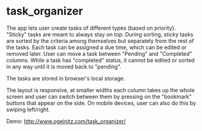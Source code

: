 # task_organizer

The app lets user create tasks of different types (based on priority). "Sticky" tasks are meant to always stay on top. During sorting, sticky tasks are sorted by the criteria among themselves but separately from the rest of the tasks.
Each task can be assigned a due time, which can be edited or removed later.
User can move a task between "Pending" and "Completed" columns. While a task has "completed" status, it cannot be edited or sorted in any way until it is moved back to "pending".

The tasks are stored in browser's local storage.

The layout is responsive, at smaller widths each column takes up the whole screen and user can switch between them by pressing on the "bookmark" buttons that appear on the side. On mobile devices, user can also do this by swiping left/right.

Demo:  http://www.ogeinitz.com/task_organizer/

